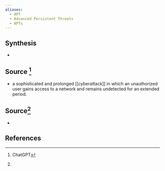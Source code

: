 ```yaml
---
aliases:
  - APT
  - Advanced Persistent Threats
  - APTs
---
```

## Synthesis
- 
## Source [^1]
- a sophisticated and prolonged [[cyberattack]] in which an unauthorized user gains access to a network and remains undetected for an extended period.

## Source[^2]
- 
## References

[^1]: ChatGPT
[^2]: 